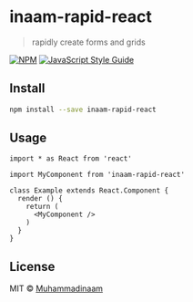 # inaam-rapid-react

> rapidly create forms and grids

[![NPM](https://img.shields.io/npm/v/inaam-rapid-react.svg)](https://www.npmjs.com/package/inaam-rapid-react) [![JavaScript Style Guide](https://img.shields.io/badge/code_style-standard-brightgreen.svg)](https://standardjs.com)

## Install

```bash
npm install --save inaam-rapid-react
```

## Usage

```tsx
import * as React from 'react'

import MyComponent from 'inaam-rapid-react'

class Example extends React.Component {
  render () {
    return (
      <MyComponent />
    )
  }
}
```

## License

MIT © [Muhammadinaam](https://github.com/Muhammadinaam)
